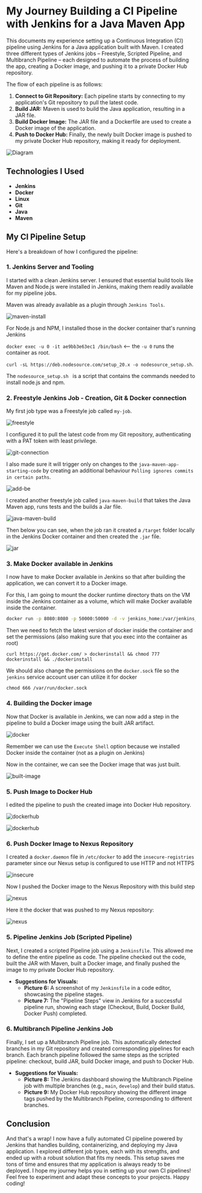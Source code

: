 # My Journey Building a CI Pipeline with Jenkins for a Java Maven App

This documents my experience setting up a Continuous Integration (CI) pipeline using Jenkins for a Java application built with Maven. I created three different types of Jenkins jobs – Freestyle, Scripted Pipeline, and Multibranch Pipeline – each designed to automate the process of building the app, creating a Docker image, and pushing it to a private Docker Hub repository. 

The flow of each pipeline is as follows:

1. **Connect to Git Repository:** Each pipeline starts by connecting to my application's Git repository to pull the latest code.
2. **Build JAR:** Maven is used to build the Java application, resulting in a JAR file.
3. **Build Docker Image:** The JAR file and a Dockerfile are used to create a Docker image of the application.
4. **Push to Docker Hub:** Finally, the newly built Docker image is pushed to my private Docker Hub repository, making it ready for deployment.

![Diagram](https://github.com/Princeton45/jenkins-multi-pipeline/blob/main/images/diagram.jpg)


## Technologies I Used

*   **Jenkins**
*   **Docker** 
*   **Linux**
*   **Git**
*   **Java**
*   **Maven**

## My CI Pipeline Setup

Here's a breakdown of how I configured the pipeline:

### 1. Jenkins Server and Tooling

I started with a clean Jenkins server. I ensured that essential build tools like Maven and Node.js were installed in Jenkins, making them readily available for my pipeline jobs.

Maven was already available as a plugin through `Jenkins Tools`.

![maven-install](https://github.com/Princeton45/jenkins-multi-pipeline/blob/main/images/maven-install.png)

For Node.js and NPM, I installed those in the docker container that's running Jenkins

`docker exec -u 0 -it ae9bb3e63ec1 /bin/bash` <-- the `-u 0` runs the container as root.

`curl -sL https://deb.nodesource.com/setup_20.x -o nodesource_setup.sh`. 

The `nodesource_setup.sh ` is a script that contains the commands needed to install node.js and npm.

### 2. Freestyle Jenkins Job - Creation, Git & Docker connection

My first job type was a Freestyle job called `my-job`.

![freestyle](https://github.com/Princeton45/jenkins-multi-pipeline/blob/main/images/maven-job.png)

I configured it to pull the latest code from my Git repository, authenticating with a PAT token with least privilege.

![git-connection](https://github.com/Princeton45/jenkins-multi-pipeline/blob/main/images/git-connection.png)

I also made sure it will trigger only on changes to the `java-maven-app-starting-code` by creating an additional behaviour `Polling ignores commits in certain paths`.

![add-be](https://github.com/Princeton45/jenkins-multi-pipeline/blob/main/images/add-be.png)

I created another freestyle job called `java-maven-build` that takes the Java Maven app, runs tests and the builds a Jar file.

![java-maven-build](https://github.com/Princeton45/jenkins-multi-pipeline/blob/main/images/java-maven-build.png)

Then below you can see, when the job ran it created a `/target` folder locally in the Jenkins Docker container and then created the `.jar` file.

![jar](https://github.com/Princeton45/jenkins-multi-pipeline/blob/main/images/jar.png)

### 3. Make Docker available in Jenkins

I now have to make Docker available in Jenkins so that after building the application, we can convert it to a Docker image.

For this, I am going to mount the docker runtime directory thats on the VM inside the Jenkins container as a volume, which will make Docker available inside the container.

```bash
docker run -p 8080:8080 -p 50000:50000 -d -v jenkins_home:/var/jenkins_home -v /var/run/docker.sock:/var/run/docker.sock jenkins/jenkins:lts
```
Then we need to fetch the latest version of docker inside the container and set the permissions (also making sure that you exec into the container as root)

`curl https://get.docker.com/ > dockerinstall && chmod 777 dockerinstall && ./dockerinstall`

We should also change the permissions on the `docker.sock` file so the `jenkins` service account user can utilize it for docker

`chmod 666 /var/run/docker.sock`

### 4. Building the Docker image

Now that Docker is available in Jenkins, we can now add a step in the pipeline to build a Docker image using the built JAR artifact.

![docker](https://github.com/Princeton45/jenkins-multi-pipeline/blob/main/images/docker-step.png)

Remember we can use the `Execute Shell` option because we installed Docker inside the container (not as a plugin on Jenkins)

Now in the container, we can see the Docker image that was just built.

![built-image](https://github.com/Princeton45/jenkins-multi-pipeline/blob/main/images/built-image.png)

### 5. Push Image to Docker Hub

I edited the pipeline to push the created image into Docker Hub repository.

![dockerhub](https://github.com/Princeton45/jenkins-multi-pipeline/blob/main/images/dockerhub.png)

![dockerhub](https://github.com/Princeton45/jenkins-multi-pipeline/blob/main/images/dockerhub2.png)

### 6. Push Docker Image to Nexus Repository

I created a `docker.daemon` file in `/etc/docker` to add the `insecure-registries`
 parameter since our Nexus setup is configured to use HTTP and not HTTPS

![insecure](https://github.com/Princeton45/jenkins-multi-pipeline/blob/main/images/insecure.png)

Now I pushed the Docker image to the Nexus Repository with this build step

![nexus](https://github.com/Princeton45/jenkins-multi-pipeline/blob/main/images/nexus.png)

Here it the docker that was pushed to my Nexus repository:

![nexus](https://github.com/Princeton45/jenkins-multi-pipeline/blob/main/images/nexus-push.png)




### 5. Pipeline Jenkins Job (Scripted Pipeline)

Next, I created a scripted Pipeline job using a `Jenkinsfile`. This allowed me to define the entire pipeline as code. The pipeline checked out the code, built the JAR with Maven, built a Docker image, and finally pushed the image to my private Docker Hub repository.

*   **Suggestions for Visuals:**
    *   **Picture 6:** A screenshot of my `Jenkinsfile` in a code editor, showcasing the pipeline stages.
    *   **Picture 7:** The "Pipeline Steps" view in Jenkins for a successful pipeline run, showing each stage (Checkout, Build, Docker Build, Docker Push) completed.

### 6. Multibranch Pipeline Jenkins Job

Finally, I set up a Multibranch Pipeline job. This automatically detected branches in my Git repository and created corresponding pipelines for each branch. Each branch pipeline followed the same steps as the scripted pipeline: checkout, build JAR, build Docker image, and push to Docker Hub.

*   **Suggestions for Visuals:**
    *   **Picture 8:** The Jenkins dashboard showing the Multibranch Pipeline job with multiple branches (e.g., `main`, `develop`) and their build status.
    *   **Picture 9:** My Docker Hub repository showing the different image tags pushed by the Multibranch Pipeline, corresponding to different branches.

## Conclusion

And that's a wrap! I now have a fully automated CI pipeline powered by Jenkins that handles building, containerizing, and deploying my Java application. I explored different job types, each with its strengths, and ended up with a robust solution that fits my needs. This setup saves me tons of time and ensures that my application is always ready to be deployed. I hope my journey helps you in setting up your own CI pipelines! Feel free to experiment and adapt these concepts to your projects. Happy coding!